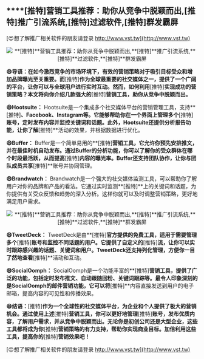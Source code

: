 ## ****[推特]**营销工具推荐：助你从竞争中脱颖而出,**[推特]**推广引流系统,**[推特]**过滤软件,**[推特]**群发霸屏**

[😍想了解推广相关软件的朋友请登录 http://www.vst.tw](http://www.vst.tw)

 <center><img src="https://vst.tw/MP4/tuiguang/png/5.png" alt="**[推特]**营销工具推荐：助你从竞争中脱颖而出,**[推特]**推广引流系统,**[推特]**过滤软件,**[推特]**群发霸屏"></center>

**😄导语：在如今激烈竞争的市场环境下，有效的营销策略对于吸引目标受众和增加品牌曝光至关重要。而**[推特]**作为全球最重要的社交媒体之一，提供了一个广阔的平台，让你可以与全球用户进行实时互动。然而，如何利用**[推特]**实现成功的营销策略？本文将向你介绍几款强大的**[推特]**营销工具，助你从竞争中脱颖而出。**

**😄Hootsuite：**
Hootsuite是一个集成多个社交媒体平台的营销管理工具，支持**[推特]**、Facebook、Instagram等。它能够帮助你在一个界面上管理多个**[推特]**账号，定时发布内容并监控关键词和话题。此外，Hootsuite还提供分析报告功能，让你了解**[推特]**活动的效果，并根据数据进行优化。

**😄Buffer：**
Buffer是一个简单易用的**[推特]**营销工具，它允许你预先安排推文，并在最佳时机自动发布。通过Buffer的分析功能，你可以了解你的受众群体在哪个时段最活跃，从而提高**[推特]**内容的曝光率。Buffer还支持团队协作，让你与团队成员共享**[推特]**账号并协同管理。

**😄Brandwatch：**
Brandwatch是一个强大的社交媒体监测工具，可以帮助你了解用户对你的品牌和产品的看法。它通过实时监测**[推特]**上的关键词和话题，为你提供有关受众反馈和趋势的深入分析。这样你就可以及时调整营销策略，更好地满足用户需求。

 <center><img src="https://vst.tw/MP4/tuiguang/png/0.png" alt="**[推特]**营销工具推荐：助你从竞争中脱颖而出,**[推特]**推广引流系统,**[推特]**过滤软件,**[推特]**群发霸屏"></center>

**😄TweetDeck：**
TweetDeck是由**[推特]**官方提供的免费工具，适用于需要管理多个**[推特]**账号和监控不同话题的用户。它提供了自定义的**[推特]**流，让你可以实时跟踪感兴趣的话题、关键词和用户。TweetDeck还支持列化管理，方便你一目了然地查看**[推特]**活动和互动。

**😄SocialOomph：**
SocialOomph是一个功能丰富的**[推特]**营销工具，提供了广泛的功能，包括定时发布推文、自动跟随回粉、关键词跟踪等。最令人印象深刻的是SocialOomph的邮件营销功能，它可以将**[推特]**内容直接发送到用户的电子邮箱，提高内容的可见性和传播效果。

**😄结语：**[推特]**作为一个全球性的社交媒体平台，为企业和个人提供了极大的营销机会。通过使用上述**[推特]**营销工具，你可以更好地管理**[推特]**账号，发布优质内容，了解用户需求，并从竞争中脱颖而出。无论你是初创公司还是大型企业，这些工具都将成为你**[推特]**营销策略的有力支持，帮助你实现商业目标。加倍利用这些工具，提高你的**[推特]**营销效果吧！**

[😍想了解推广相关软件的朋友请登录 http://www.vst.tw](http://www.vst.tw)



